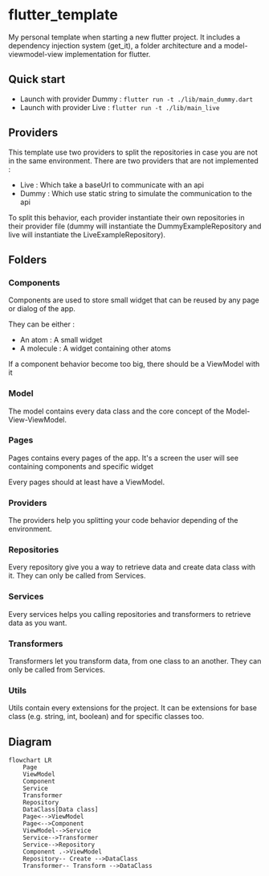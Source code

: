 # flutter_template

My personal template when starting a new flutter project. It includes a dependency injection system (get_it), a folder architecture and a model-viewmodel-view implementation for flutter.

## Quick start 

- Launch with provider Dummy : `flutter run -t ./lib/main_dummy.dart`
- Launch with provider Live : `flutter run -t ./lib/main_live`

## Providers

This template use two providers to split the repositories in case you are not in the same environment. There are two providers that are not implemented : 
- Live : Which take a baseUrl to communicate with an api
- Dummy : Which use static string to simulate the communication to the api

To split this behavior, each provider instantiate their own repositories in their provider file (dummy will instantiate the DummyExampleRepository and live will instantiate the LiveExampleRepository).

## Folders

### Components

Components are used to store small widget that can be reused by any page or dialog of the app.

They can be either :
- An atom : A small widget
- A molecule : A widget containing other atoms

If a component behavior become too big, there should be a ViewModel with it

### Model

The model contains every data class and the core concept of the Model-View-ViewModel.

### Pages

Pages contains every pages of the app. It's a screen the user will see containing components and specific widget

Every pages should at least have a ViewModel.

### Providers

The providers help you splitting your code behavior depending of the environment.

### Repositories

Every repository give you a way to retrieve data and create data class with it. They can only be called from Services.

### Services

Every services helps you calling repositories and transformers to retrieve data as you want.

### Transformers 

Transformers let you transform data, from one class to an another. They can only be called from Services.

### Utils

Utils contain every extensions for the project. It can be extensions for base class (e.g. string, int, boolean) and for specific classes too.

## Diagram

```mermaid
flowchart LR
    Page
    ViewModel
    Component
    Service
    Transformer
    Repository
    DataClass[Data class]
    Page<-->ViewModel
    Page<-->Component
    ViewModel-->Service
    Service-->Transformer
    Service-->Repository
    Component .->ViewModel
    Repository-- Create -->DataClass
    Transformer-- Transform -->DataClass
```